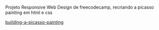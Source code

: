 Projeto Responsive Web Design de freecodecamp, recriando a picasso painting em html e css

<div><a target="_blank" href="https://www.freecodecamp.org/learn/2022/responsive-web-design/learn-intermediate-css-by-building-a-picasso-painting/step-1">building-a-picasso-painting<a>
</div>